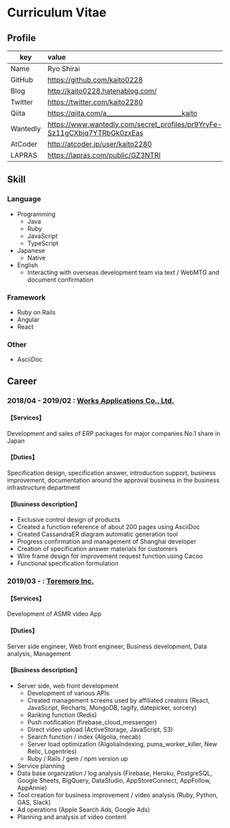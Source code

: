 # Curriculum Vitae

## Profile

|key|value|
|---|:----|
|Name|Ryo Shirai|
|GitHub|https://github.com/kaito0228|
|Blog|http://kaito0228.hatenablog.com/|
|Twitter|https://twitter.com/kaito2280|
|Qiita|https://qiita.com/a________________________kaito|
|Wantedly|https://www.wantedly.com/secret_profiles/pr9YryFe-Sz11gCXbjq7YTRbGk0zxEas|
|AtCoder|http://atcoder.jp/user/kaito2280|
|LAPRAS|https://lapras.com/public/GZ3NTRI|

## Skill

### Language

- Programming
  - Java
  - Ruby
  - JavaScript
  - TypeScript
- Japanese
  - Native
- English
  - Interacting with overseas development team via text / WebMTG and document confirmation

### Framework

- Ruby on Rails
- Angular
- React

### Other

- AsciiDoc

## Career

### 2018/04 - 2019/02 : [Works Applications Co., Ltd.](https://www.worksap.com/)

#### 【Services】

Development and sales of ERP packages for major companies
No.1 share in Japan

#### 【Duties】

Specification design, specification answer, introduction support, business improvement, documentation around the approval business in the business infrastructure department

#### 【Business description】

- Exclusive control design of products
- Created a function reference of about 200 pages using AsciiDoc
- Created CassandraER diagram automatic generation tool
- Progress confirmation and management of Shanghai developer
- Creation of specification answer materials for customers
- Wire frame design for improvement request function using Cacoo
- Functional specification formulation

### 2019/03 - : [Toremoro Inc.](https://toremoro.app/en)

#### 【Services】

Development of ASMR video App

#### 【Duties】

Server side engineer, Web front engineer, Business development, Data analysis, Management

#### 【Business description】
- Server side, web front development
	- Development of various APIs
	- Created management screens used by affiliated creators (React, JavaScript, Recharts, MongoDB, tagify, datepicker, sorcery)
	- Ranking function (Redis)
	- Push notification (firebase_cloud_messenger)
	- Direct video upload (ActiveStorage, JavaScript, S3)
	- Search function / index (Algolia, mecab)
	- Server load optimization (AlgoliaIndexing, puma_worker_killer, New Relic, Logentries)
	- Ruby / Rails / gem / npm version up
- Service planning
- Data base organization / log analysis (Firebase, Heroku, PostgreSQL, Google Sheets, BigQuery, DataStudio, AppStoreConnect, AppFollow, AppAnnie)
- Tool creation for business improvement / video analysis (Ruby, Python, GAS, Slack)
- Ad operations (Apple Search Ads, Google Ads)
- Planning and analysis of video content